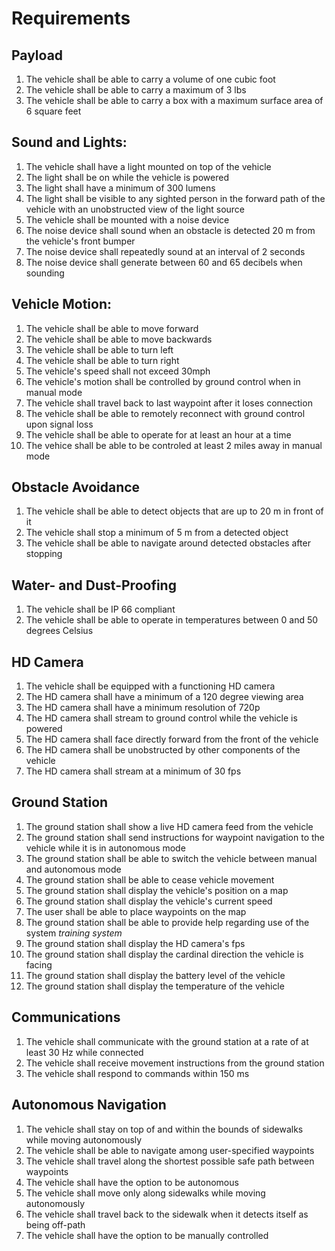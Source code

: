 # Requirements

## Payload
1. The vehicle shall be able to carry a volume of one cubic foot
2. The vehicle shall be able to carry a maximum of 3 lbs
3. The vehicle shall be able to carry a box with a maximum surface area of 6 square feet

## Sound and Lights:
1. The vehicle shall have a light mounted on top of the vehicle
2. The light shall be on while the vehicle is powered
3. The light shall have a minimum of 300 lumens
3. The light shall be visible to any sighted person in the forward path of the vehicle with an unobstructed view of the light source
4. The vehicle shall be mounted with a noise device
5. The noise device shall sound when an obstacle is detected 20 m from the vehicle's front bumper
6. The noise device shall repeatedly sound at an interval of 2 seconds
7. The noise device shall generate between 60 and 65 decibels when sounding

## Vehicle Motion:
1. The vehicle shall be able to move forward
2. The vehicle shall be able to move backwards
3. The vehicle shall be able to turn left
4. The vehicle shall be able to turn right
5. The vehicle's speed shall not exceed 30mph
6. The vehicle's motion shall be controlled by ground control when in manual mode
7. The vehicle shall travel back to last waypoint after it loses connection
8. The vehicle shall be able to remotely reconnect with ground control upon signal loss
9. The vehicle shall be able to operate for at least an hour at a time
10. The vehice shall be able to be controled at least 2 miles away in manual mode

## Obstacle Avoidance
1. The vehicle shall be able to detect objects that are up to 20 m in front of it
2. The vehicle shall stop a minimum of 5 m from a detected object
3. The vehicle shall be able to navigate around detected obstacles after stopping

## Water- and Dust-Proofing
1. The vehicle shall be IP 66 compliant
2. The vehicle shall be able to operate in temperatures between 0 and 50 degrees Celsius

## HD Camera
1. The vehicle shall be equipped with a functioning HD camera
2. The HD camera shall have a minimum of a 120 degree viewing area
3. The HD camera shall have a minimum resolution of 720p
4. The HD camera shall stream to ground control while the vehicle is powered
5. The HD camera shall face directly forward from the front of the vehicle
6. The HD camera shall be unobstructed by other components of the vehicle
7. The HD camera shall stream at a minimum of 30 fps

## Ground Station
1. The ground station shall show a live HD camera feed from the vehicle
2. The ground station shall send instructions for waypoint navigation to the vehicle while it is in autonomous mode 
3. The ground station shall be able to switch the vehicle between manual and autonomous mode
4. The ground station shall be able to cease vehicle movement
5. The ground station shall display the vehicle's position on a map
6. The ground station shall display the vehicle's current speed
7. The user shall be able to place waypoints on the map
8. The ground station shall be able to provide help regarding use of the system *training system*
9. The ground station shall display the HD camera's fps
10. The ground station shall display the cardinal direction the vehicle is facing
11. The ground station shall display the battery level of the vehicle
12. The ground station shall display the temperature of the vehicle

## Communications
1. The vehicle shall communicate with the ground station at a rate of at least 30 Hz while connected
2. The vehicle shall receive movement instructions from the ground station
3. The vehicle shall respond to commands within 150 ms

## Autonomous Navigation
1. The vehicle shall stay on top of and within the bounds of sidewalks while moving autonomously
2. The vehicle shall be able to navigate among user-specified waypoints
3. The vehicle shall travel along the shortest possible safe path between waypoints
4. The vehicle shall have the option to be autonomous
5. The vehicle shall move only along sidewalks while moving autonomously
6. The vehicle shall travel back to the sidewalk when it detects itself as being off-path 
7. The vehicle shall have the option to be manually controlled
